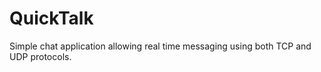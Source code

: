 # QuickTalk
 Simple chat application allowing real time messaging using both TCP and UDP protocols. 
